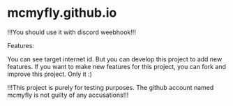 # mcmyfly.github.io

!!!You should use it with discord weebhook!!!

Features: 

You can see target internet id. 
But you can develop this project to add new features. 
If you want to make new features for this project, you can fork and improve this project.
Only it :)

!!!This project is purely for testing purposes. The github account named mcmyfly is not guilty of any accusations!!!
